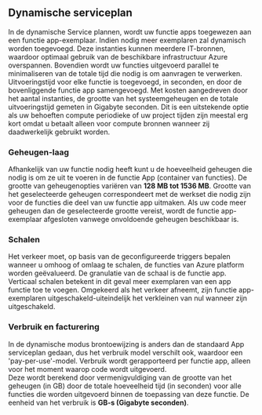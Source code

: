 ## <a name="dynamic-service-plan"></a>Dynamische serviceplan

In de dynamische Service plannen, wordt uw functie apps toegewezen aan een functie app-exemplaar. Indien nodig meer exemplaren zal dynamisch worden toegevoegd.
Deze instanties kunnen meerdere IT-bronnen, waardoor optimaal gebruik van de beschikbare infrastructuur Azure overspannen. Bovendien wordt uw functies uitgevoerd parallel te minimaliseren van de totale tijd die nodig is om aanvragen te verwerken. Uitvoeringstijd voor elke functie is toegevoegd, in seconden, en door de bovenliggende functie app samengevoegd. Met kosten aangedreven door het aantal instanties, de grootte van het systeemgeheugen en de totale uitvoeringstijd gemeten in Gigabyte seconden. Dit is een uitstekende optie als uw behoeften compute periodieke of uw project tijden zijn meestal erg kort omdat u betaalt alleen voor compute bronnen wanneer zij daadwerkelijk gebruikt worden.   

### <a name="memory-tier"></a>Geheugen-laag

Afhankelijk van uw functie nodig heeft kunt u de hoeveelheid geheugen die nodig is om ze uit te voeren in de functie App (container van functies).
De grootte van geheugenopties variëren van **128 MB tot 1536 MB**. Grootte van het geselecteerde geheugen correspondeert met de werkset die nodig zijn voor de functies die deel van uw functie app uitmaken. Als uw code meer geheugen dan de geselecteerde grootte vereist, wordt de functie app-exemplaar afgesloten vanwege onvoldoende geheugen beschikbaar is.

### <a name="scaling"></a>Schalen

Het verkeer moet, op basis van de geconfigureerde triggers bepalen wanneer u omhoog of omlaag te schalen, de functies van Azure platform worden geëvalueerd. De granulatie van de schaal is de functie app. Verticaal schalen betekent in dit geval meer exemplaren van een app functie toe te voegen. Omgekeerd als het verkeer afneemt, zijn functie app-exemplaren uitgeschakeld-uiteindelijk het verkleinen van nul wanneer zijn uitgeschakeld.  

### <a name="resource-consumption-and-billing"></a>Verbruik en facturering

In de dynamische modus brontoewijzing is anders dan de standaard App serviceplan gedaan, dus het verbruik model verschilt ook, waardoor een 'pay-per-use'-model. Verbruik wordt gerapporteerd per functie app, alleen voor het moment waarop code wordt uitgevoerd.  
Deze wordt berekend door vermenigvuldiging van de grootte van het geheugen (in GB) door de totale hoeveelheid tijd (in seconden) voor alle functies die worden uitgevoerd binnen de toepassing van deze functie. De eenheid van het verbruik is **GB-s (Gigabyte seconden)**.